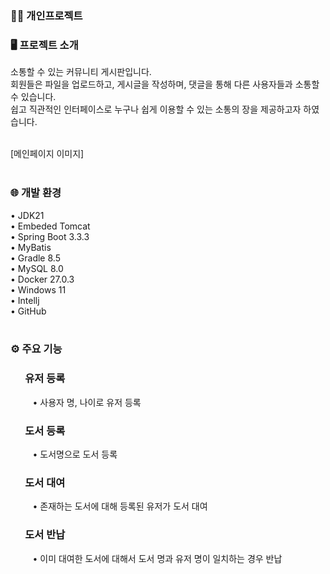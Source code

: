 ### 👩‍🚀 개인프로젝트 </br>

### 🖥️ 프로젝트 소개
소통할 수 있는 커뮤니티 게시판입니다.</br>
회원들은 파일을 업로드하고, 게시글을 작성하며, 댓글을 통해 다른 사용자들과 소통할 수 있습니다. </br>
쉽고 직관적인 인터페이스로 누구나 쉽게 이용할 수 있는 소통의 장을 제공하고자 하였습니다.
</br></br>

[메인페이지 이미지]
</br></br>

### 🌐 개발 환경
• JDK21 </br>
• Embeded Tomcat</br>
• Spring Boot 3.3.3</br>
• MyBatis</br>
• Gradle 8.5</br>
• MySQL 8.0</br>
• Docker 27.0.3</br>
• Windows 11</br>
• Intellj</br>
• GitHub </br>
</br>

### ⚙️ 주요 기능
### &nbsp;&nbsp;&nbsp;&nbsp;&nbsp; 유저 등록
&nbsp;&nbsp;&nbsp;&nbsp;&nbsp;&nbsp;&nbsp;&nbsp; • 사용자 명, 나이로 유저 등록</br>
### &nbsp;&nbsp;&nbsp;&nbsp;&nbsp; 도서 등록
&nbsp;&nbsp;&nbsp;&nbsp;&nbsp;&nbsp;&nbsp;&nbsp; • 도서명으로 도서 등록</br>
### &nbsp;&nbsp;&nbsp;&nbsp;&nbsp; 도서 대여
&nbsp;&nbsp;&nbsp;&nbsp;&nbsp;&nbsp;&nbsp;&nbsp; • 존재하는 도서에 대해 등록된 유저가 도서 대여</br>
### &nbsp;&nbsp;&nbsp;&nbsp;&nbsp; 도서 반납
&nbsp;&nbsp;&nbsp;&nbsp;&nbsp;&nbsp;&nbsp;&nbsp; • 이미 대여한 도서에 대해서 도서 명과 유저 명이 일치하는 경우 반납</br>
</br></br>




